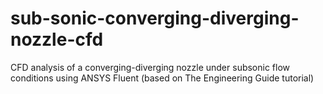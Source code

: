 # sub-sonic-converging-diverging-nozzle-cfd
CFD analysis of a converging-diverging nozzle under subsonic flow conditions using ANSYS Fluent (based on The Engineering Guide tutorial)
